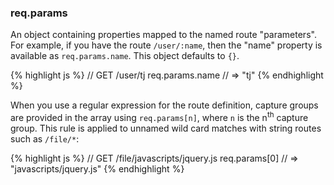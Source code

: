 <h3 id='req.params'>req.params</h3>

An object containing properties mapped to the named route "parameters". For example, if you have the route `/user/:name`, then the "name" property is available as `req.params.name`. This object defaults to `{}`.

{% highlight js %}
// GET /user/tj
req.params.name
// => "tj"
{% endhighlight %}

When you use a regular expression for the route definition, capture groups are provided in the array using `req.params[n]`, where `n` is the n<sup>th</sup> capture group. This rule is applied to unnamed wild card matches with string routes such as `/file/*`:

{% highlight js %}
// GET /file/javascripts/jquery.js
req.params[0]
// => "javascripts/jquery.js"
{% endhighlight %}
